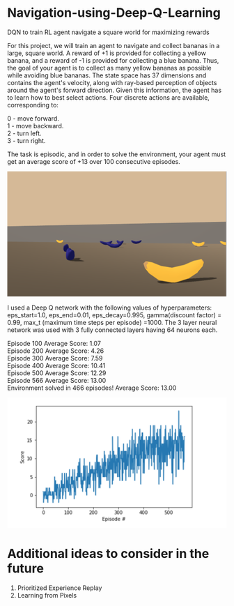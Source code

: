 # Navigation-using-Deep-Q-Learning
DQN to train RL agent navigate a square world for maximizing rewards

For this project, we will train an agent to navigate and collect bananas in a large, square world. A reward of +1 is provided 
for collecting a yellow banana, and a reward of -1 is provided for collecting a blue banana. Thus, the goal of your agent is 
to collect as many yellow bananas as possible while avoiding blue bananas. The state space has 37 dimensions and contains the agent's velocity, along with ray-based perception of objects around the agent's forward direction. Given this information, the agent has to learn how to best select actions. Four discrete actions are available, corresponding to:

0 - move forward. <br>
1 - move backward. <br>
2 - turn left. <br>
3 - turn right. <br>

The task is episodic, and in order to solve the environment, your agent must get an average score of +13 over 100 consecutive
episodes.

![alt text](https://github.com/MSopranoInTech/Navigation-using-Deep-Q-Learning/blob/master/banana_env2.png)

I used a Deep Q network with the following values of hyperparameters: eps_start=1.0, eps_end=0.01, eps_decay=0.995, gamma(discount factor) = 0.99, max_t (maximum time steps per episode) =1000. The 3 layer neural network was used with 3 fully connected layers having 64 neurons each.

Episode 100	Average Score: 1.07 <br>
Episode 200	Average Score: 4.26 <br>
Episode 300	Average Score: 7.59 <br>
Episode 400	Average Score: 10.41 <br>
Episode 500	Average Score: 12.29 <br>
Episode 566	Average Score: 13.00 <br>
Environment solved in 466 episodes!	Average Score: 13.00 <br>

![alt text](https://github.com/MSopranoInTech/Navigation-using-Deep-Q-Learning/blob/master/results.png)

# Additional ideas to consider in the future
1. Prioritized Experience Replay
2. Learning from Pixels
